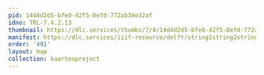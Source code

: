 ```yaml
---
pid: 14d4d2d5-bfe0-42f5-8efd-772ab34e32af
idno: TRL-7.4.2.13
thumbnail: https://dlc.services/thumbs/7/4/14d4d2d5-bfe0-42f5-8efd-772ab34e32af/full/400,339/0/default.jpg
manifest: https://dlc.services/iiif-resource/delft/string1string2string3/kaartenproject-2007/TRL-7.4.2.13
order: '491'
layout: map
collection: kaartenproject
---
```

